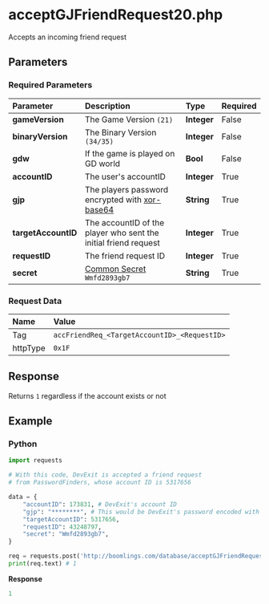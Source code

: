 # acceptGJFriendRequest20.php

Accepts an incoming friend request

## Parameters

### Required Parameters

| Parameter | Description | Type | Required |
|:----------|:------------|:-----|:---------|
| **gameVersion** | The Game Version `(21)` | **Integer** | False |
| **binaryVersion** | The Binary Version `(34/35)` | **Integer** | False |
| **gdw** | If the game is played on GD world | **Bool** | False |
| **accountID** | The user's accountID | **Integer** | True |
| **gjp** | The players password encrypted with [xor-base64](/topics/encryption/xor?id=xor-keys) | **String** | True |
| **targetAccountID** | The accountID of the player who sent the initial friend request | **Integer** | True |
| **requestID** | The friend request ID | **Integer** | True |
| **secret** | [Common Secret](reference?id=secrets) `Wmfd2893gb7` | **String** | True |

### Request Data

| Name | Value |
|:-----|:------|
| Tag | `accFriendReq_<TargetAccountID>_<RequestID>` |
| httpType | `0x1F` |


## Response

Returns `1` regardless if the account exists or not

## Example

<!-- tabs:start -->

### **Python**

```py
import requests

# With this code, DevExit is accepted a friend request
# from PasswordFinders, whose account ID is 5317656

data = {
    "accountID": 173831, # DevExit's account ID
    "gjp": "********", # This would be DevExit's password encoded with GJP encryption
    "targetAccountID": 5317656,
    "requestID": 43248797,
    "secret": "Wmfd2893gb7",
}

req = requests.post('http://boomlings.com/database/acceptGJFriendRequest20.php', data=data)
print(req.text) # 1
```

**Response**
```py
1
```

<!-- tabs:end -->